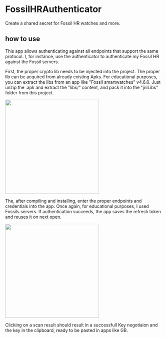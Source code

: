 # FossilHRAuthenticator
Create a shared secret for Fossil HR watches and more.

## how to use
This app allows authenticating against all endpoints that support the same protocol.
I, for instance, use the authenticator to authenticate my Fossil HR against the Fossil servers.

First, the proper crypto lib needs to be injected into the project. 
The proper lib can be acquired from already existing Apks.
For educational purposes, you can extract the libs from an app like "Fossil smartwatches" v4.6.0.
Just unzip the .apk and extract the "libs/" content, and pack it into the "jniLibs" folder from this project.

<img src="https://user-images.githubusercontent.com/26143255/107892793-af46ea00-6f27-11eb-8c82-045e58be71e2.png" width="300" />

The, after compiling and installing, enter the proper endpoints and credentials into the app.
Once again, for educational purposes, I used Fossils servers.
If authentication succeeds, the app saves the refresh token and reuses it on next open.

<img src="https://user-images.githubusercontent.com/26143255/107891915-def2f380-6f21-11eb-9102-a7ece6f3887b.png" width="300" />

Clicking on a scan result should result in a successfull Key negotiaion and the key in the clipboard,
ready to be pasted in apps like GB.
